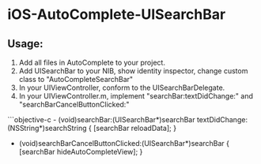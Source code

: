 # iOS-AutoComplete-UISearchBar

## Usage:
<ol>
<li>Add all files in AutoComplete to your project.</li>
<li>Add UISearchBar to your NIB, show identity inspector, change custom class to "AutoCompleteSearchBar"</li>
<li>In your UIViewController, conform to the UISearchBarDelegate.</li>
<li>In your UIViewController.m, implement "searchBar:textDidChange:" and "searchBarCancelButtonClicked:"</li>
</ol>
```objective-c
- (void)searchBar:(UISearchBar*)searchBar textDidChange:(NSString*)searchString {
    [searchBar reloadData];
}

- (void)searchBarCancelButtonClicked:(UISearchBar*)searchBar {
    [searchBar hideAutoCompleteView];
}
```

